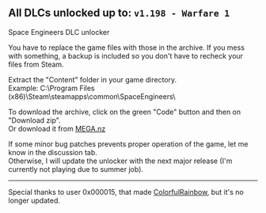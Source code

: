 ## All DLCs unlocked up to: `v1.198 - Warfare 1`

Space Engineers DLC unlocker

You have to replace the game files with those in the archive.
If you mess with something, a backup is included so you don't have to recheck your files from Steam.

Extract the "Content" folder in your game directory.  
Example: C:\Program Files (x86)\Steam\steamapps\common\SpaceEngineers\

To download the archive, click on the green "Code" button and then on "Download zip".  
Or download it from [MEGA.nz](https://mega.nz/file/OVATzSRQ#CK0PE4lREO5panNIModG2zLOZ0TXQl-jNMd5vc-0fBg)

If some minor bug patches prevents proper operation of the game, let me know in the discussion tab.  
Otherwise, I will update the unlocker with the next major release (I'm currently not playing due to summer job).

---

Special thanks to user 0x000015, that made [ColorfulRainbow](https://github.com/0x000015/ColorfulRainbow), but it's no longer updated.
